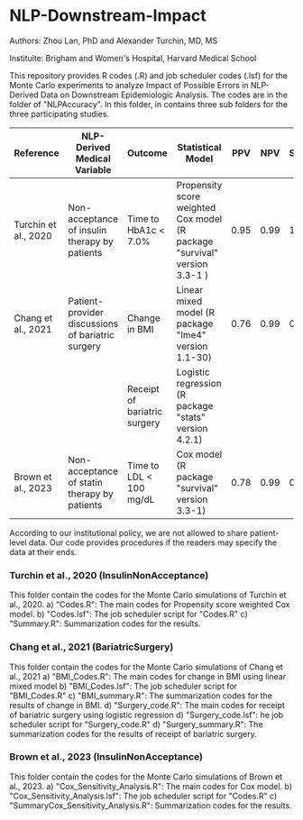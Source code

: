 # NLP-Downstream-Impact

Authors: Zhou Lan, PhD and Alexander Turchin, MD, MS

Instituite: Brigham and Women's Hospital, Harvard Medical School

This repository provides R codes (.R) and job scheduler codes (.lsf) for the Monte Carlo experiments to analyze Impact of Possible Errors in NLP-Derived Data on Downstream Epidemiologic Analysis. The codes are in the folder of "NLPAccuracy". In this folder, in contains three sub folders for the three participating studies.

| Reference | NLP-Derived Medical Variable | Outcome | Statistical Model | PPV | NPV | Sensitivity |
| --------- | ---------------------------- | ------- | ----------------- | --- | --- | ----------- |
| Turchin et al., 2020 | Non-acceptance of insulin therapy by patients | Time to HbA1c < 7.0% | Propensity score weighted Cox model (R package "survival" version 3.3-1 ) | 0.95 | 0.99 | 1.00 |
| Chang et al., 2021 | Patient-provider discussions of bariatric surgery | Change in BMI | Linear mixed model (R package "lme4" version 1.1-30) | 0.76 | 0.99 | 0.89 |
|  |  | Receipt of bariatric surgery | Logistic regression (R package "stats" version 4.2.1) |  |  |  |
| Brown et al., 2023 | Non-acceptance of statin therapy by patients | Time to LDL < 100 mg/dL | Cox model (R package "survival" version 3.3-1) | 0.78 | 0.99 | 0.88 |

According to our institutional policy, we are not allowed to share patient-level data. Our code provides procedures if the readers may specify the data at their ends.

### Turchin et al., 2020 (InsulinNonAcceptance)
This folder contain the codes for the Monte Carlo simulations of Turchin et al., 2020. 
a) "Codes.R": The main codes for Propensity score weighted Cox model.
b) "Codes.lsf": The job scheduler script for "Codes.R"
c) "Summary.R": Summarization codes for the results.

### Chang et al., 2021 (BariatricSurgery)
This folder contain the codes for the Monte Carlo simulations of Chang et al., 2021 
a) "BMI_Codes.R": The main codes for change in BMI using linear mixed model
b) "BMI_Codes.lsf": The job scheduler script for "BMI_Codes.R"
c) "BMI_summary.R": The summarization codes for the results of change in BMI.
d) "Surgery_code.R": The main codes for receipt of bariatric surgery using logistic regression
d) "Surgery_code.lsf": he job scheduler script for "Surgery_code.R"
d) "Surgery_summary.R": The summarization codes for the results of receipt of bariatric surgery.

### Brown et al., 2023 (InsulinNonAcceptance)
This folder contain the codes for the Monte Carlo simulations of Brown et al., 2023. 
a) "Cox_Sensitivity_Analysis.R": The main codes for Cox model.
b) "Cox_Sensitivity_Analysis.lsf": The job scheduler script for "Codes.R"
c) "SummaryCox_Sensitivity_Analysis.R": Summarization codes for the results.




